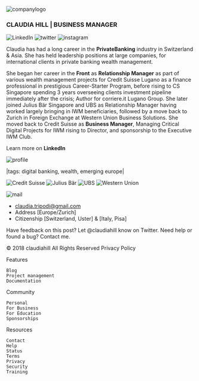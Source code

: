 ![companylogo](https://lh6.googleusercontent.com/f4cIkwXxhqnp6bOlwdcVf8mQ-OeZhbmLUsJ2TdVqSMD65WNyHuIiwYXWLlc=w2400)
### CLAUDIA HILL | BUSINESS MANAGER
![LinkedIn](https://lh5.googleusercontent.com/-bTfap3my7W4NXJgh20bQin-Q3W1PGUS-xuw5B3PuuRjoG5Ov8khzqiSfvs=w50)
![twitter](https://lh5.googleusercontent.com/a22yI-6dVlUoNbGd1_PYNa9lvKpaYWYD_AxYHaE5W7Ry1nnXi4L9ldV6qk8=w50)
![instagram](https://lh5.googleusercontent.com/n777S_0bN5E_hMmetDXC2vgMCEe1Y-fE0-xmmxUIr2noRm_YjkHLwjYWv-I=w50) 

Claudia has had a long career in the **PrivateBanking** industry in Switzerland & Asia. She has held leadership positions at large companies, for international clients in private banking wealth management.

She began her career in the **Front** as **Relationship Manager** as part of various wealth management projects for Credit Suisse Lugano as a finance professional in prestigious Career-Starter Program, before rising to CS Singapore spending 3 years overseeing clients investment pipeline immediately after the crisis; Author for corriere.it Lugano Group. She later joined Julius Bär Singapore and UBS as Relationship Manager having worked largely bringing in IWM beneficiaries, followed by a move back to Zurich in Foreign Exchange at Western Union Business Solutions. She moved back to Credit Suisse as **Business Manager**, Managing Critical Digital Projects for IWM rising to Director, and sponsorship to the Executive IWM Club.

Learn more on  **LinkedIn**

![profile](https://lh6.googleusercontent.com/Sgnp1O_TtQZBTkORCtzgIiSH2lAnvTowgMerMSx0J5hZPZDe_cqcxaMhte8=w40)

|tags: digital banking, wealth, emerging europe|

![Credit Suisse](https://media.licdn.com/dms/image/C4D0BAQHeKEVElO-A3Q/company-logo_400_400/0?e=1544659200&v=beta&t=0miG5O3W0_PkCoX4oBCqkUED-uR_9NhWlqOwr50NrG8)
![Julius Bär](https://media.licdn.com/dms/image/C4E0BAQGTAN4g-27J2w/company-logo_400_400/0?e=1544659200&v=beta&t=WvV3uuYqJXSZosC8kx6tc0bAjJ4DCtUWdhNoElFXJNc)
![UBS](https://media.licdn.com/dms/image/C4D0BAQE2myS7fLS2Tw/company-logo_400_400/0?e=1544659200&v=beta&t=Xu9y0YFNkwGe6ixi5pYNEL2_Nz-wck46uttjJ3gSbhM)
![Western Union](https://media.licdn.com/dms/image/C4E0BAQGq3mdM2j4Omw/company-logo_400_400/0?e=1544659200&v=beta&t=Udki1u3uU2TQwkBbo_wMQ9xjtrVvg1f7WtZvPqm50DQ)

![mail](https://lh6.googleusercontent.com/Qhi7XFcsQ_j4x8V_HaOdsyESNTDSYk5QaAxXGB4tzHGkV8hjBnW5ik63miQ=w50)
- claudia.tripodi@gmail.com
- Address [Europe/Zurich]
- Citizenship [Switzerland, Uster] & [Italy, Pisa]


Have feedback on this post? Let @claudiahill know on Twitter.
Need help or found a bug? Contact me.

© 2018 claudiahill  All Rights Reserved  Privacy Policy

Features

    Blog
    Project management
    Documentation

Community

    Personal
    For Business
    For Education
    Sponsorships

Resources

    Contact
    Help
    Status
    Terms
    Privacy
    Security
    Training
